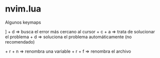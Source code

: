 # nvim.lua

Algunos keymaps

] + d => busca el error más cercano al cursor
<leader> + c + a => trata de solucionar el problema
<leader> + d => soluciona el problema automáticamente (no recomendado)

<leader> + r + n => renombra una variable
<leader> + r + f => renombra el archivo


